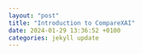 ```yaml
---
layout: "post"
title: "Introduction to CompareXAI"
date: 2024-01-29 13:36:52 +0100
categories: jekyll update
---
```


